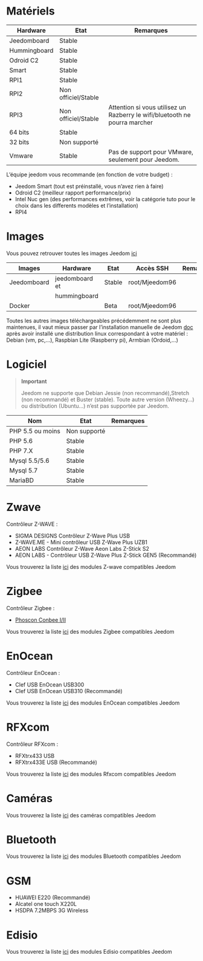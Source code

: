 # Matériels

Hardware | Etat | Remarques
--- | --- | ---
Jeedomboard             | Stable                  |
Hummingboard            | Stable                  |
Odroid C2               | Stable                  |                          
Smart                   | Stable                  |                          
RPI1                    | Stable                  |                          
RPI2                    | Non officiel/Stable     |                          
RPI3                    | Non officiel/Stable     | Attention si vous utilisez un Razberry le wifi/bluetooth ne pourra marcher
64 bits                 | Stable                  |                          
32 bits                 | Non supporté            |                          
Vmware                  | Stable                  | Pas de support pour VMware, seulement pour Jeedom.

L’équipe jeedom vous recommande (en fonction de votre budget) :

- Jeedom Smart (tout est préinstallé, vous n’avez rien à faire)
- Odroid C2 (meilleur rapport performance/prix)
- Intel Nuc gen (des performances extrêmes, voir la catégorie tuto pour le choix dans les differents modèles et l’installation)
- RPI4

#  Images

Vous pouvez retrouver toutes les images Jeedom [ici](https://images.jeedom.com/)

| Images         | Hardware       | Etat           | Accès SSH      | Remarques      |
|----------------|----------------|----------------|----------------|----------------|
| Jeedomboard    | jeedomboard et | Stable         | root/Mjeedom96 |                |
|                | hummingboard   |                |                |                |
| Docker         |                | Beta           | root/Mjeedom96 |                |


Toutes les autres images téléchargeables précédemment ne sont plus maintenues, il vaut mieux passer par l’installation manuelle de Jeedom [doc](https://doc.jeedom.com/fr_FR/installation/index) après avoir installé une distribution linux correspondant à votre matériel : Debian (vm, pc,…​), Raspbian Lite (Raspberry pi), Armbian (Ordoid,…​)

#  Logiciel

> **Important**
>
> Jeedom ne supporte que Debian Jessie (non recommandé),Stretch (non recommandé) et Buster (stable). Toute autre version (Wheezy…​) ou distribution (Ubuntu…​) n’est pas supportée par Jeedom.


| Nom                     | Etat                    | Remarques                |
|-------------------------|-------------------------|--------------------------|
| PHP 5.5 ou moins        | Non supporté            |                          |
| PHP 5.6                 | Stable                  |                          |
| PHP 7.X                 | Stable                  |                          |
| Mysql 5.5/5.6           | Stable                  |                          |
| Mysql 5.7               | Stable                  |                          |
| MariaBD                 | Stable                  |                          |

# Zwave

Contrôleur Z-WAVE :

-   SIGMA DESIGNS Contrôleur Z-Wave Plus USB
-   Z-WAVE.ME - Mini contrôleur USB Z-Wave Plus UZB1
-   AEON LABS Contrôleur Z-Wave Aeon Labs Z-Stick S2
-   AEON LABS - Contrôleur USB Z-Wave Plus Z-Stick GEN5 (Recommandé)

Vous trouverez la liste [ici](https://doc.jeedom.com/fr_FR/zwave/equipement.compatible) des modules Z-wave compatibles Jeedom

# Zigbee

Contrôleur Zigbee :

- [Phoscon Conbee I/II](http://bit.ly/2n4VyWc)

Vous trouverez la liste [ici](https://phoscon.de/en/conbee/compatible) des modules Zigbee compatibles Jeedom

# EnOcean

Contrôleur EnOcean :

-   Clef USB EnOcean USB300
-   Clef USB EnOcean USB310 (Recommandé)

Vous trouverez la liste [ici](https://doc.jeedom.com/fr_FR/enocean/equipement.compatible) des modules EnOcean compatibles Jeedom

# RFXcom

Contrôleur RFXcom :

-   RFXtrx433 USB
-   RFXtrx433E USB (Recommandé)

Vous trouverez la liste [ici](https://doc.jeedom.com/fr_FR/rfxcom/equipement.compatible) des modules Rfxcom compatibles Jeedom

# Caméras

Vous trouverez la liste [ici](https://doc.jeedom.com/fr_FR/camera/equipement.compatible) des caméras compatibles Jeedom

# Bluetooth

Vous trouverez la liste [ici](https://doc.jeedom.com/fr_FR/blea/equipement.compatible) des modules Bluetooth compatibles Jeedom

# GSM

-   HUAWEI E220 (Recommandé)
-   Alcatel one touch X220L
-   HSDPA 7.2MBPS 3G Wireless

# Edisio

Vous trouverez la liste [ici](https://doc.jeedom.com/fr_FR/edisio/equipement.compatible) des modules Edisio compatibles Jeedom
